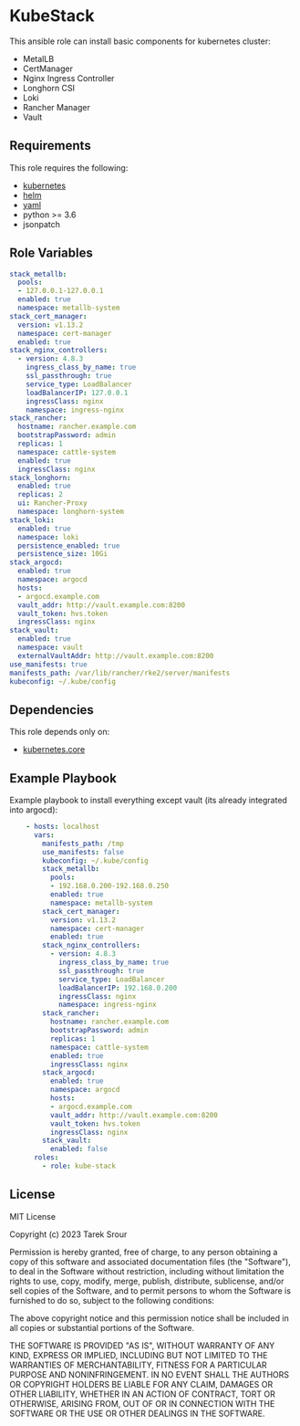 KubeStack
=========

This ansible role can install basic components for kubernetes cluster:

  - MetalLB
  - CertManager
  - Nginx Ingress Controller
  - Longhorn CSI
  - Loki
  - Rancher Manager
  - Vault

Requirements
------------
This role requires the following:

  - [kubernetes](https://pypi.org/project/kubernetes/)
  - [helm](https://github.com/helm/helm/releases)
  - [yaml](https://pypi.org/project/PyYAML/)
  - python >= 3.6
  - jsonpatch



Role Variables
--------------
```yaml
stack_metallb:
  pools: 
  - 127.0.0.1-127.0.0.1
  enabled: true
  namespace: metallb-system
stack_cert_manager:
  version: v1.13.2
  namespace: cert-manager
  enabled: true
stack_nginx_controllers:
  - version: 4.8.3
    ingress_class_by_name: true
    ssl_passthrough: true
    service_type: LoadBalancer
    loadBalancerIP: 127.0.0.1
    ingressClass: nginx
    namespace: ingress-nginx
stack_rancher: 
  hostname: rancher.example.com
  bootstrapPassword: admin
  replicas: 1
  namespace: cattle-system
  enabled: true
  ingressClass: nginx
stack_longhorn:
  enabled: true
  replicas: 2
  ui: Rancher-Proxy
  namespace: longhorn-system
stack_loki:
  enabled: true
  namespace: loki
  persistence_enabled: true
  persistence_size: 10Gi
stack_argocd:
  enabled: true
  namespace: argocd
  hosts:
  - argocd.example.com
  vault_addr: http://vault.example.com:8200
  vault_token: hvs.token
  ingressClass: nginx
stack_vault:
  enabled: true
  namespace: vault
  externalVaultAddr: http://vault.example.com:8200
use_manifests: true
manifests_path: /var/lib/rancher/rke2/server/manifests
kubeconfig: ~/.kube/config
```
Dependencies
------------

This role depends only on:
  - [kubernetes.core](https://docs.ansible.com/ansible/latest/collections/kubernetes/core/index.html)


Example Playbook
----------------

Example playbook to install everything except vault (its already integrated into argocd):
```yaml
    - hosts: localhost
      vars:
        manifests_path: /tmp
        use_manifests: false
        kubeconfig: ~/.kube/config
        stack_metallb:
          pools: 
          - 192.168.0.200-192.168.0.250
          enabled: true
          namespace: metallb-system
        stack_cert_manager:
          version: v1.13.2
          namespace: cert-manager
          enabled: true
        stack_nginx_controllers:
          - version: 4.8.3
            ingress_class_by_name: true
            ssl_passthrough: true
            service_type: LoadBalancer
            loadBalancerIP: 192.168.0.200
            ingressClass: nginx
            namespace: ingress-nginx
        stack_rancher: 
          hostname: rancher.example.com
          bootstrapPassword: admin
          replicas: 1
          namespace: cattle-system
          enabled: true
          ingressClass: nginx
        stack_argocd:
          enabled: true
          namespace: argocd
          hosts:
          - argocd.example.com
          vault_addr: http://vault.example.com:8200
          vault_token: hvs.token
          ingressClass: nginx
        stack_vault:
          enabled: false
      roles:
        - role: kube-stack
```

License
-------
MIT License

Copyright (c) 2023 Tarek Srour

Permission is hereby granted, free of charge, to any person obtaining a copy
of this software and associated documentation files (the "Software"), to deal
in the Software without restriction, including without limitation the rights
to use, copy, modify, merge, publish, distribute, sublicense, and/or sell
copies of the Software, and to permit persons to whom the Software is
furnished to do so, subject to the following conditions:

The above copyright notice and this permission notice shall be included in all
copies or substantial portions of the Software.

THE SOFTWARE IS PROVIDED "AS IS", WITHOUT WARRANTY OF ANY KIND, EXPRESS OR
IMPLIED, INCLUDING BUT NOT LIMITED TO THE WARRANTIES OF MERCHANTABILITY,
FITNESS FOR A PARTICULAR PURPOSE AND NONINFRINGEMENT. IN NO EVENT SHALL THE
AUTHORS OR COPYRIGHT HOLDERS BE LIABLE FOR ANY CLAIM, DAMAGES OR OTHER
LIABILITY, WHETHER IN AN ACTION OF CONTRACT, TORT OR OTHERWISE, ARISING FROM,
OUT OF OR IN CONNECTION WITH THE SOFTWARE OR THE USE OR OTHER DEALINGS IN THE
SOFTWARE.
